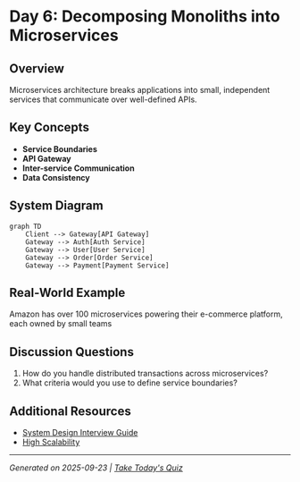# Day 6: Decomposing Monoliths into Microservices

## Overview
Microservices architecture breaks applications into small, independent services that communicate over well-defined APIs.

## Key Concepts
- **Service Boundaries**
- **API Gateway**
- **Inter-service Communication**
- **Data Consistency**

## System Diagram
```mermaid
graph TD
    Client --> Gateway[API Gateway]
    Gateway --> Auth[Auth Service]
    Gateway --> User[User Service]
    Gateway --> Order[Order Service]
    Gateway --> Payment[Payment Service]
```

## Real-World Example
Amazon has over 100 microservices powering their e-commerce platform, each owned by small teams

## Discussion Questions
1. How do you handle distributed transactions across microservices?
2. What criteria would you use to define service boundaries?

## Additional Resources
- [System Design Interview Guide](https://github.com/donnemartin/system-design-primer)
- [High Scalability](http://highscalability.com/)

---
*Generated on 2025-09-23 | [Take Today's Quiz](../docs/quiz-2025-09-23.html)*
